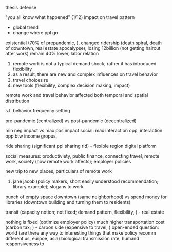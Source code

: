 thesis defense

"you all know what happened" (1/12)
impact on travel pattern
- global trend
- change where ppl go

existential (70% of prepandemic, ), changed ridership (death spiral, death of downtown, real estate apocalypse), losing 12billion (not getting haircut after work)
remain 40% lower, labor relation 

1. remote work is not a typical demand shock; rather it has introduced flexibility
2. as a result, there are new and complex influences on travel behavior
3. travel choices re
4. new tools (flexibility, complex decision making, impact)

remote work and travel behavior 
affected both temporal and spatial distribution

s.t. behavior frequency setting

pre-pandemic (centralized) vs post-pandemic (decentralized)

min neg impact vs max pos impact
social: max interaction opp, interaction opp btw income gropus, 

ride sharing (significant ppl sharing rid) - flexible region
digital platform

social measures: productiviety, public finance, 
connecting travel, remote work, society (how remote work affects); employer policies

new trip to new places, particulars of remote work 

1. jane jacob (policy makers, short easily understood recommendation; library example); slogans to work 

bunch of empty space downtown (same neighborhood) vs spend money for libraries (downtown building and turning them to residents)

transit (capacity notion; not fixed; demand pattern, flexibility, ) - real estate

nothing is fixed (optimize employer policy)
much higher transportation cost (carbon tax; ) -  carbon side (expensive to travel, )
open-ended question: world (are there any way to interesting things that make policy recomm different us, eurpoe, asia) 
biological transmission rate, humand responsiveness to 

